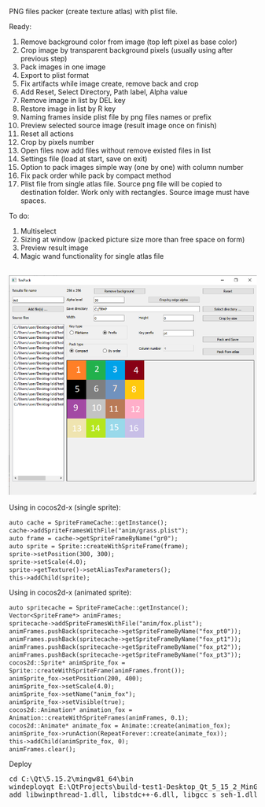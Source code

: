PNG files packer (create texture atlas) with plist file.

Ready:
1) Remove background color from image (top left pixel as base color)
2) Crop image by transparent background pixels (usually using after previous step)
3) Pack images in one image
4) Export to plist format
5) Fix artifacts while image create, remove back and crop
6) Add Reset, Select Directory, Path label, Alpha value
7) Remove image in list by DEL key
8) Restore image in list by R key
9) Naming frames inside plist file by png files names or prefix
10) Preview selected source image (result image once on finish)
11) Reset all actions
12) Crop by pixels number
13) Open files now add files without remove existed files in list
14) Settings file (load at start, save on exit)
15) Option to pack images simple way (one by one) with column number
16) Fix pack order while pack by compact method
17) Plist file from single atlas file. Source png file will be copied to destination folder. Work only with rectangles. Source image must have spaces.

To do:
1) Multiselect
2) Sizing at window (packed picture size more than free space on form)
4) Preview result image
5) Magic wand functionality for single atlas file

<br/><img src="screen.png" /><br/>

Using in cocos2d-x (single sprite):
```
auto cache = SpriteFrameCache::getInstance();
cache->addSpriteFramesWithFile("anim/grass.plist");
auto frame = cache->getSpriteFrameByName("gr0");
auto sprite = Sprite::createWithSpriteFrame(frame);
sprite->setPosition(300, 300);
sprite->setScale(4.0);
sprite->getTexture()->setAliasTexParameters();
this->addChild(sprite);
```

Using in cocos2d-x (animated sprite):
```
auto spritecache = SpriteFrameCache::getInstance();
Vector<SpriteFrame*> animFrames;
spritecache->addSpriteFramesWithFile("anim/fox.plist");
animFrames.pushBack(spritecache->getSpriteFrameByName("fox_pt0"));
animFrames.pushBack(spritecache->getSpriteFrameByName("fox_pt1"));
animFrames.pushBack(spritecache->getSpriteFrameByName("fox_pt2"));
animFrames.pushBack(spritecache->getSpriteFrameByName("fox_pt3"));
cocos2d::Sprite* animSprite_fox = Sprite::createWithSpriteFrame(animFrames.front());
animSprite_fox->setPosition(200, 400);
animSprite_fox->setScale(4.0);
animSprite_fox->setName("anim_fox");
animSprite_fox->setVisible(true);
cocos2d::Animation* animation_fox = Animation::createWithSpriteFrames(animFrames, 0.1);
cocos2d::Animate* animate_fox = Animate::create(animation_fox);
animSprite_fox->runAction(RepeatForever::create(animate_fox));
this->addChild(animSprite_fox, 0);
animFrames.clear();
```

Deploy

<pre>
cd C:\Qt\5.15.2\mingw81_64\bin 
windeployqt E:\QtProjects\build-test1-Desktop_Qt_5_15_2_MinGW_64_bit-Release\release
add libwinpthread-1.dll, libstdc++-6.dll, libgcc_s_seh-1.dll
</pre>
